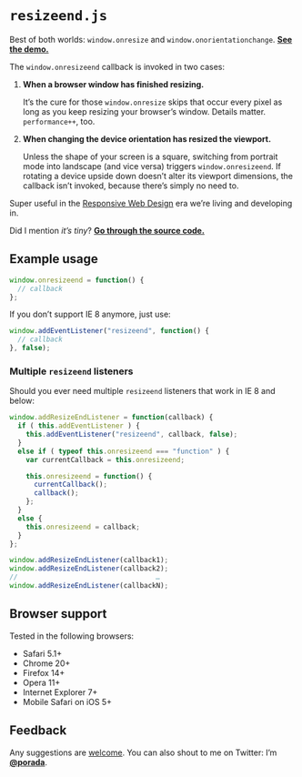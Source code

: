 # `resizeend.js`

Best of both worlds: `window.onresize` and `window.onorientationchange`. [**See the demo.**](http://porada.github.com/resizeend/)

The `window.onresizeend` callback is invoked in two cases:

1. **When a browser window has finished resizing.**

    It’s the cure for those `window.onresize` skips that occur every pixel as long as you keep resizing your browser’s window. Details matter. `performance++`, too.

2. **When changing the device orientation has resized the viewport.**

    Unless the shape of your screen is a square, switching from portrait mode into landscape (and vice versa) triggers `window.onresizeend`. If rotating a device upside down doesn’t alter its viewport dimensions, the callback isn’t invoked, because there’s simply no need to.

Super useful in the [Responsive Web Design](http://en.wikipedia.org/wiki/Responsive_Web_Design) era we’re living and developing in.

Did I mention *it’s tiny*? [**Go through the source code.**](https://github.com/porada/resizeend/blob/master/resizeend.js)

## Example usage

```javascript
window.onresizeend = function() {
  // callback
};
```

If you don’t support IE 8 anymore, just use:

```javascript
window.addEventListener("resizeend", function() {
  // callback
}, false);
```

### Multiple `resizeend` listeners

Should you ever need multiple `resizeend` listeners that work in IE 8 and below:

```javascript
window.addResizeEndListener = function(callback) {
  if ( this.addEventListener ) {
    this.addEventListener("resizeend", callback, false);
  }
  else if ( typeof this.onresizeend === "function" ) {
    var currentCallback = this.onresizeend;

    this.onresizeend = function() {
      currentCallback();
      callback();
    };
  }
  else {
    this.onresizeend = callback;
  }
};

window.addResizeEndListener(callback1);
window.addResizeEndListener(callback2);
//                                  …
window.addResizeEndListener(callbackN);
```

## Browser support

Tested in the following browsers:

* Safari 5.1+
* Chrome 20+
* Firefox 14+
* Opera 11+
* Internet Explorer 7+
* Mobile Safari on iOS 5+

## Feedback

Any suggestions are [welcome](https://github.com/porada/resizeend/issues). You can also shout to me on Twitter: I’m **[@porada](http://twitter.com/porada)**.